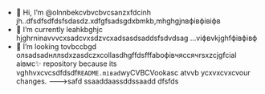 - 👋 Hi, I’m @olnnbekcvbvcbvcsanzxfdcinh jh..dfsdfsdfdsfsdasdz.xdfgfsadsgdxbmkb,mhghgjnвфівфівіфв
- 🌱 I’m currently leahkbghjc hjghrninavvvcxsadcvxsdzvcxadsasdsaddsfsdvdsag ...vіфвvkjghfфівфівф
- 💞️ I’m looking tovbccbgd олsadsadнллsdxzasdczxcollasdhgffdsfffaboфівчяссячrsxzcjgfcial аівмс✨ repository because its vghhvxcvcsdfdsdf`README.mіваd`wyCVBCVookasc atvvb ycxvxcvxcvour changes.
--->safd
ssaaddaassddssaadd
dfsfds
